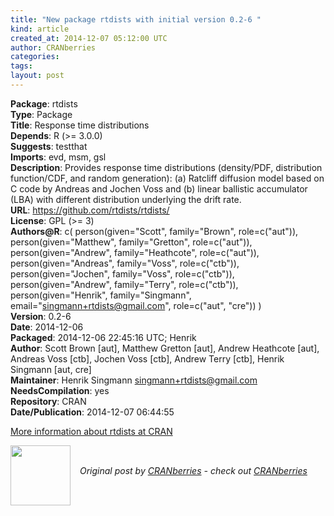 ```yaml
---
title: "New package rtdists with initial version 0.2-6 "
kind: article
created_at: 2014-12-07 05:12:00 UTC
author: CRANberries
categories: 
tags: 
layout: post
---
```

<strong>Package</strong>: rtdists<br>
<strong>Type</strong>: Package<br>
<strong>Title</strong>: Response time distributions<br>
<strong>Depends</strong>: R (>= 3.0.0)<br>
<strong>Suggests</strong>: testthat<br>
<strong>Imports</strong>: evd, msm, gsl<br>
<strong>Description</strong>: Provides response time distributions (density/PDF, distribution
function/CDF, and random generation): (a) Ratcliff diffusion model based on
C code by Andreas and Jochen Voss and (b) linear ballistic accumulator (LBA)
with different distribution underlying the drift rate.<br>
<strong>URL</strong>: https://github.com/rtdists/rtdists/<br>
<strong>License</strong>: GPL (>= 3)<br>
<strong>Authors@R</strong>: c( person(given="Scott", family="Brown", role=c("aut")),
person(given="Matthew", family="Gretton", role=c("aut")),
person(given="Andrew", family="Heathcote", role=c("aut")),
person(given="Andreas", family="Voss", role=c("ctb")),
person(given="Jochen", family="Voss", role=c("ctb")), person(given="Andrew",
family="Terry", role=c("ctb")), person(given="Henrik", family="Singmann",
email="singmann+rtdists@gmail.com", role=c("aut", "cre")) )<br>
<strong>Version</strong>: 0.2-6<br>
<strong>Date</strong>: 2014-12-06<br>
<strong>Packaged</strong>: 2014-12-06 22:45:16 UTC; Henrik<br>
<strong>Author</strong>: Scott Brown [aut],
Matthew Gretton [aut],
Andrew Heathcote [aut],
Andreas Voss [ctb],
Jochen Voss [ctb],
Andrew Terry [ctb],
Henrik Singmann [aut, cre]<br>
<strong>Maintainer</strong>: Henrik Singmann <singmann+rtdists@gmail.com><br>
<strong>NeedsCompilation</strong>: yes<br>
<strong>Repository</strong>: CRAN<br>
<strong>Date/Publication</strong>: 2014-12-07 06:44:55<br>

<p>
<a href="http://cran.r-project.org/web/packages/rtdists/index.html">More information about rtdists at CRAN</a><div class="author">
  <img src="" style="width: 96px; height: 96;">
  <span style="position: absolute; padding: 32px 15px;">
    <i>Original post by <a href="http://twitter.com/">CRANberries</a> - check out <a href="http://dirk.eddelbuettel.com/cranberries">CRANberries   </a></i>
  </span>
</div>
